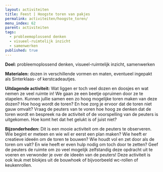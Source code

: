 ```yaml
---
layout: activiteiten
title: Feest | Hoogste toren van pakjes
permalink: activiteiten/hoogste_toren/
menu_index: 62
parent: activiteiten
tags:
  - probleemoplossend denken
  - visueel-ruimtelijk inzicht
  - samenwerken
published: true
---
```


**Doel:** probleemoplossend denken, visueel-ruimtelijk inzicht, samenwerken

<p style="margin-top: 10px;"/>

**Materialen:** dozen in verschillende vormen en maten, eventueel ingepakt als Sinterklaas- of kerstcadeautjes.

<p style="margin-top: 10px;"/>

**Uitdagende activiteit:** Wat liggen er toch veel dozen en doosjes en wat nemen ze veel ruimte in! We gaan ze een beetje opruimen door ze te stapelen. Kunnen jullie samen een zo hoog mogelijke toren maken van deze dozen? Hoe hoog wordt de toren? En hoe zorg je ervoor dat de toren niet gauw omvalt? Vraag de peuters van te voren hoe hoog ze denken dat de toren wordt en bespreek na de activiteit of de voorspelling van de peuters is uitgekomen. Hoe komt het dat het gelukt is of juist niet?

<p style="margin-top: 10px;"/>

**Bijzonderheden:** Dit is een mooie activiteit om de peuters te observeren. Wie begint er meteen en wie wil er eerst een plan maken? Wie heeft er creatieve ideeën om de toren te bouwen? Wie houdt vol en zet door als de toren om valt? En wie heeft er even hulp nodig om toch door te zetten? Geef de peuters de ruimte om zo veel mogelijk zelfstandig deze opdracht uit te voeren en verwonder je over de ideeën van de peuters!
Deze activiteit is ook leuk met blokjes uit de bouwhoek of bijvoorbeeld wc-rollen of keukenrollen.
